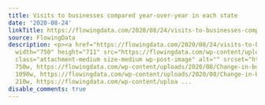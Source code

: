 ```yaml
---
title: Visits to businesses compared year-over-year in each state
date: '2020-08-24'
linkTitle: https://flowingdata.com/2020/08/24/visits-to-businesses-compared-year-over-year-in-each-state/
source: FlowingData
description: <p><a href="https://flowingdata.com/2020/08/24/visits-to-businesses-compared-year-over-year-in-each-state/"><img
  width="750" height="711" src="https://flowingdata.com/wp-content/uploads/2020/08/Change-in-buinsess-750x711.png"
  class="attachment-medium size-medium wp-post-image" alt="" srcset="https://flowingdata.com/wp-content/uploads/2020/08/Change-in-buinsess-750x711.png
  750w, https://flowingdata.com/wp-content/uploads/2020/08/Change-in-buinsess-1090x1034.png
  1090w, https://flowingdata.com/wp-content/uploads/2020/08/Change-in-buinsess-210x199.png
  210w, https://flowingdata.com/wp-content/uploa ...
disable_comments: true
---
```

<p><a href="https://flowingdata.com/2020/08/24/visits-to-businesses-compared-year-over-year-in-each-state/"><img width="750" height="711" src="https://flowingdata.com/wp-content/uploads/2020/08/Change-in-buinsess-750x711.png" class="attachment-medium size-medium wp-post-image" alt="" srcset="https://flowingdata.com/wp-content/uploads/2020/08/Change-in-buinsess-750x711.png 750w, https://flowingdata.com/wp-content/uploads/2020/08/Change-in-buinsess-1090x1034.png 1090w, https://flowingdata.com/wp-content/uploads/2020/08/Change-in-buinsess-210x199.png 210w, https://flowingdata.com/wp-content/uploa ...